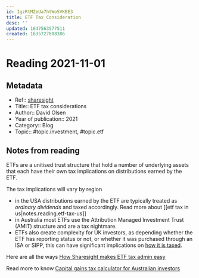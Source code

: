 ```yaml
---
id: IgzRtMZeUa7htWo5VKBE3
title: ETF Tax Consideration
desc: ''
updated: 1647563577511
created: 1635727808386
---
```

# Reading 2021-11-01

## Metadata

- Ref:: [sharesight](https://www.sharesight.com/blog/how-to-track-exchange-traded-funds-etfs/)
- Title:: ETF tax considerations
- Author:: David Olsen
- Year of publication:: 2021
- Category:: Blog
- Topic:: #topic.investment, #topic.etf

## Notes from reading

ETFs are a unitised trust structure that hold a number of underlying assets that each have their own tax implications on distributions earned by the ETF.

The tax implications will vary by region

- in the USA distributions earned by the ETF are typically treated as *ordinary dividends* and taxed accordingly. Read more about [[etf tax in us|notes.reading.etf-tax-us]]
- in Australia most ETFs use the Attribution Managed Investment Trust (AMIT) structure and are a tax nightmare.
- ETFs also create complexity for UK investors, as depending whether the ETF has reporting status or not, or whether it was purchased through an ISA or SIPP, this can have significant implications on [how it is taxed](https://www.justetf.com/en/news/passive-investing/how-etfs-are-taxed-in-the-uk.html).

Here are all the ways [How Sharesight makes ETF tax admin easy](https://www.sharesight.com/blog/how-sharesight-makes-etf-tax-admin-easy/)

Read more to know [Capital gains tax calculator for Australian investors](https://www.sharesight.com/blog/capital-gains-tax-calculator-for-australian-investors/)